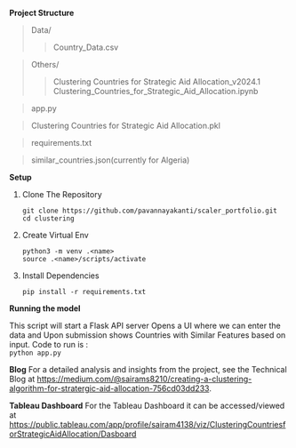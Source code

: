 **Project Structure**
>Data/
>>Country_Data.csv

>Others/
>>Clustering Countries for Strategic Aid Allocation_v2024.1
>>Clustering_Countries_for_Strategic_Aid_Allocation.ipynb

>app.py

>Clustering Countries for Strategic Aid Allocation.pkl

>requirements.txt

>similar_countries.json(currently for Algeria)


**Setup**
1. Clone The Repository
   ```
   git clone https://github.com/pavannayakanti/scaler_portfolio.git
   cd clustering
   ```
2. Create Virtual Env
    ```
    python3 -m venv .<name>
    source .<name>/scripts/activate
    ```
3. Install Dependencies
   ```
   pip install -r requirements.txt
   ```

**Running the model**

This script will start a Flask API server Opens a UI where we can enter the data and Upon submission shows Countries with Similar Features based on input. Code to run is :  
    ```
    python app.py
    ```

**Blog**
For a detailed analysis and insights from the project, see the Technical Blog at https://medium.com/@sairams8210/creating-a-clustering-algorithm-for-stratergic-aid-allocation-756cd03dd233.

**Tableau Dashboard**
For the Tableau Dashboard it can be accessed/viewed at https://public.tableau.com/app/profile/sairam4138/viz/ClusteringCountriesforStrategicAidAllocation/Dasboard
